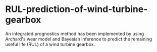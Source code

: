 # RUL-prediction-of-wind-turbine-gearbox
An integrated prognostics method has been implemented by using Archard's wear model and Bayesian inference to predict the remaining useful life (RUL) of a wind turbine gearbox.
